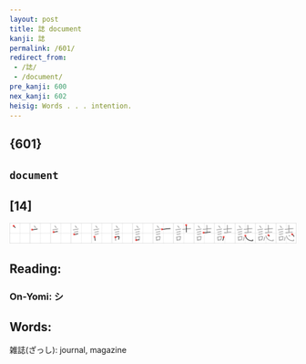 ```yaml
---
layout: post
title: 誌 document
kanji: 誌
permalink: /601/
redirect_from:
 - /誌/
 - /document/
pre_kanji: 600
nex_kanji: 602
heisig: Words . . . intention.
---
```


## {601}

## `document`

## [14]

<div class="stroke"><img src="../images/E8AA8C.png" /></div>

## Reading:

### On-Yomi: シ

## Words:

雑誌(ざっし): journal, magazine
